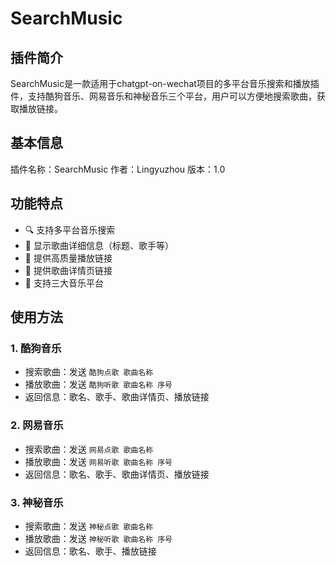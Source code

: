 # SearchMusic

## 插件简介
SearchMusic是一款适用于chatgpt-on-wechat项目的多平台音乐搜索和播放插件，支持酷狗音乐、网易音乐和神秘音乐三个平台，用户可以方便地搜索歌曲，获取播放链接。

## 基本信息
插件名称：SearchMusic
作者：Lingyuzhou
版本：1.0

## 功能特点
- 🔍 支持多平台音乐搜索
- 📝 显示歌曲详细信息（标题、歌手等）
- 🎵 提供高质量播放链接
- 🔗 提供歌曲详情页链接
- 🎼 支持三大音乐平台

## 使用方法

### 1. 酷狗音乐
- 搜索歌曲：发送 `酷狗点歌 歌曲名称`
- 播放歌曲：发送 `酷狗听歌 歌曲名称 序号`
- 返回信息：歌名、歌手、歌曲详情页、播放链接

### 2. 网易音乐
- 搜索歌曲：发送 `网易点歌 歌曲名称`
- 播放歌曲：发送 `网易听歌 歌曲名称 序号`
- 返回信息：歌名、歌手、歌曲详情页、播放链接

### 3. 神秘音乐
- 搜索歌曲：发送 `神秘点歌 歌曲名称`
- 播放歌曲：发送 `神秘听歌 歌曲名称 序号`
- 返回信息：歌名、歌手、播放链接

